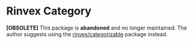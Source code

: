 # Rinvex Category

**[OBSOLETE]** This package is **abandoned** and no longer maintained. The author suggests using the [rinvex/categorizable](https://github.com/rinvex/categorizable) package instead.
